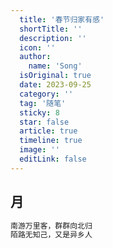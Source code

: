 ```yaml
---
  title: '春节归家有感'
  shortTitle: ''
  description: ''
  icon: ''
  author:
    name: 'Song'
  isOriginal: true
  date: 2023-09-25
  category: ''
  tag: '随笔'
  sticky: 8
  star: false
  article: true
  timeline: true
  image: ''
  editLink: false
---
```


## 月

```html
南游万里客，群群向北归  
陌路无知己，又是异乡人
```
